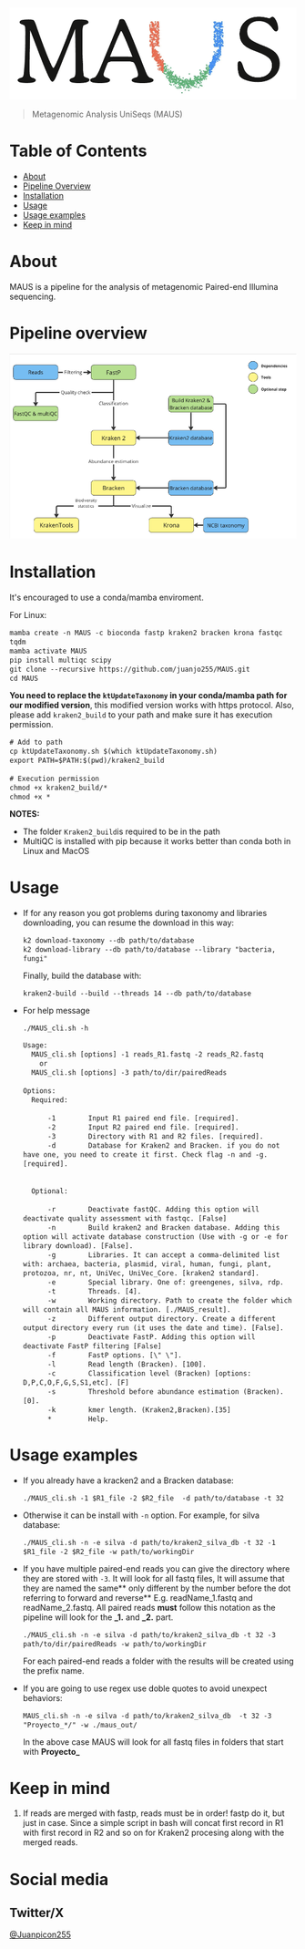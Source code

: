![MAUS_logo](Images/MAUS_logo.png)

> Metagenomic Analysis UniSeqs (MAUS)

# Table of Contents
+ [About](#About)
+ [Pipeline Overview](#Pipeline-overview)
+ [Installation](#Installation)
+ [Usage](#Usage)
+ [Usage examples](#Usage-examples)
+ [Keep in mind](#Keep-in-mind)

# About

  MAUS is a pipeline for the analysis of metagenomic Paired-end Illumina sequencing.

# Pipeline overview

![pipelineChart](Images/MAUS_pipeline_chart.png)

# Installation

It's encouraged to use a conda/mamba enviroment.

For Linux:

```
mamba create -n MAUS -c bioconda fastp kraken2 bracken krona fastqc tqdm
mamba activate MAUS
pip install multiqc scipy
git clone --recursive https://github.com/juanjo255/MAUS.git
cd MAUS
```

**You need to replace the ```ktUpdateTaxonomy``` in your conda/mamba path for our modified version**, this modified version works with https protocol.
Also, please add ```kraken2_build``` to your path and make sure it has execution permission.
```
# Add to path
cp ktUpdateTaxonomy.sh $(which ktUpdateTaxonomy.sh)
export PATH=$PATH:$(pwd)/kraken2_build

# Execution permission
chmod +x kraken2_build/*
chmod +x *
```

**NOTES:**
* The folder ```Kraken2_build```is required to be in the path 
* MultiQC is installed with pip because it works better than conda both in Linux and MacOS

# Usage

* If for any reason you got problems during taxonomy and libraries downloading, you can resume the download in this way:

  ```
  k2 download-taxonomy --db path/to/database
  k2 download-library --db path/to/database --library "bacteria, fungi"
  ```
  Finally, build the database with:
  ```
  kraken2-build --build --threads 14 --db path/to/database
  ```

* For help message
  ```
  ./MAUS_cli.sh -h
  ```
  
  ```
  Usage:
    MAUS_cli.sh [options] -1 reads_R1.fastq -2 reads_R2.fastq
      or 
    MAUS_cli.sh [options] -3 path/to/dir/pairedReads

  Options:
    Required:

        -1        Input R1 paired end file. [required].
        -2        Input R2 paired end file. [required].
        -3        Directory with R1 and R2 files. [required].
        -d        Database for Kraken2 and Bracken. if you do not have one, you need to create it first. Check flag -n and -g. [required].

    
    Optional:

        -r        Deactivate fastQC. Adding this option will deactivate quality assessment with fastqc. [False] 
        -n        Build kraken2 and Bracken database. Adding this option will activate database construction (Use with -g or -e for library download). [False].
        -g        Libraries. It can accept a comma-delimited list with: archaea, bacteria, plasmid, viral, human, fungi, plant, protozoa, nr, nt, UniVec, UniVec_Core. [kraken2 standard].
        -e        Special library. One of: greengenes, silva, rdp.
        -t        Threads. [4].
        -w        Working directory. Path to create the folder which will contain all MAUS information. [./MAUS_result].
        -z        Different output directory. Create a different output directory every run (it uses the date and time). [False].
        -p        Deactivate FastP. Adding this option will deactivate FastP filtering [False]
        -f        FastP options. [\" \"].
        -l        Read length (Bracken). [100].
        -c        Classification level (Bracken) [options: D,P,C,O,F,G,S,S1,etc]. [F]
        -s        Threshold before abundance estimation (Bracken). [0].
        -k        kmer length. (Kraken2,Bracken).[35]
        *         Help.
  
  ```

# Usage examples

* If you already have a kracken2 and a Bracken database:
  
  ```
  ./MAUS_cli.sh -1 $R1_file -2 $R2_file  -d path/to/database -t 32 
  ```
* Otherwise it can be install with ```-n``` option.
    For example, for silva database:
    ```
    ./MAUS_cli.sh -n -e silva -d path/to/kraken2_silva_db -t 32 -1 $R1_file -2 $R2_file -w path/to/workingDir
    ```
*  If you have multiple paired-end reads you can give the directory where they are stored with ```-3```. It will look for all fastq files, It will assume that they are named the same** only different by the number before the dot referring to forward and reverse** E.g. readName_1.fastq and readName_2.fastq. All paired reads **must** follow this notation as the pipeline will look for the **_1.** and **_2.** part.
    ```
    ./MAUS_cli.sh -n -e silva -d path/to/kraken2_silva_db -t 32 -3 path/to/dir/pairedReads -w path/to/workingDir
    ```
    For each paired-end reads a folder with the results will be created using the prefix name.

* If you are going to use regex use doble quotes to avoid unexpect behaviors:
  ```
  MAUS_cli.sh -n -e silva -d path/to/kraken2_silva_db  -t 32 -3 "Proyecto_*/" -w ./maus_out/
  ```
  In the above case MAUS will look for all fastq files in folders that start with **Proyecto_**

# Keep in mind

1. If reads are merged with fastp, reads must be in order! fastp do it, but just in case. Since a simple script in bash will concat first record in R1 with first record in R2 and so on for Kraken2 procesing along with the merged reads.

# Social media
## Twitter/X

[@Juanpicon255](https://x.com/Juanpicon255)
